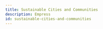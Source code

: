 ```yaml
---
title: Sustainable Cities and Communities
description: Empress
id: sustainable-cities-and-communities
---
```

